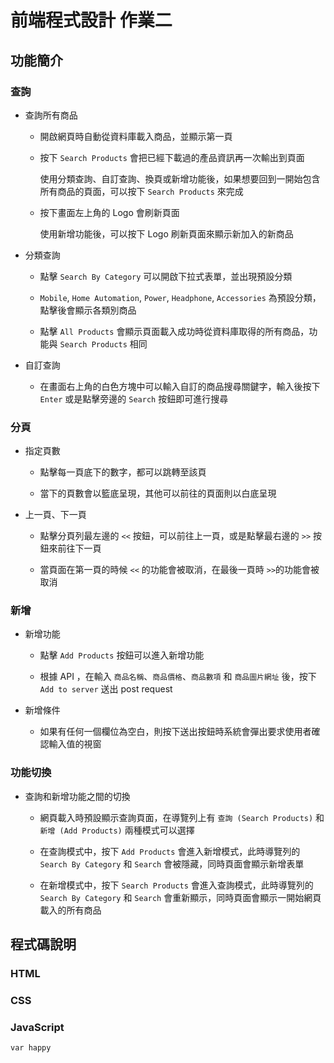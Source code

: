 # 前端程式設計 作業二

## 功能簡介
### 查詢
* 查詢所有商品
  * 開啟網頁時自動從資料庫載入商品，並顯示第一頁
  * 按下 `Search Products` 會把已經下載過的產品資訊再一次輸出到頁面
  
       使用分類查詢、自訂查詢、換頁或新增功能後，如果想要回到一開始包含所有商品的頁面，可以按下 `Search Products` 來完成
   
  * 按下畫面左上角的 Logo 會刷新頁面
      
       使用新增功能後，可以按下 Logo 刷新頁面來顯示新加入的新商品
    
* 分類查詢
    * 點擊 `Search By Category` 可以開啟下拉式表單，並出現預設分類
    
    * `Mobile`, `Home Automation`, `Power`, `Headphone`, `Accessories` 為預設分類，點擊後會顯示各類別商品
    
    * 點擊 `All Products` 會顯示頁面載入成功時從資料庫取得的所有商品，功能與 `Search Products` 相同
    
* 自訂查詢
    * 在畫面右上角的白色方塊中可以輸入自訂的商品搜尋關鍵字，輸入後按下 `Enter` 或是點擊旁邊的 `Search` 按鈕即可進行搜尋

### 分頁
* 指定頁數
    * 點擊每一頁底下的數字，都可以跳轉至該頁
    
    * 當下的頁數會以籃底呈現，其他可以前往的頁面則以白底呈現

* 上一頁、下一頁
    * 點擊分頁列最左邊的 `<<` 按鈕，可以前往上一頁，或是點擊最右邊的 `>>` 按鈕來前往下一頁
    
    * 當頁面在第一頁的時候 `<<` 的功能會被取消，在最後一頁時 `>>`的功能會被取消


### 新增
* 新增功能
    * 點擊 `Add Products` 按鈕可以進入新增功能

    * 根據 API ，在輸入 `商品名稱`、`商品價格`、`商品數項` 和 `商品圖片網址` 後，按下 `Add to server` 送出 post request
    
* 新增條件
    * 如果有任何一個欄位為空白，則按下送出按鈕時系統會彈出要求使用者確認輸入值的視窗

### 功能切換
* 查詢和新增功能之間的切換
    * 網頁載入時預設顯示查詢頁面，在導覽列上有 `查詢 (Search Products)` 和 `新增 (Add Products)` 兩種模式可以選擇
    
    * 在查詢模式中，按下 `Add Products` 會進入新增模式，此時導覽列的 `Search By Category` 和 `Search` 會被隱藏，同時頁面會顯示新增表單
    
    * 在新增模式中，按下 `Search Products` 會進入查詢模式，此時導覽列的 `Search By Category` 和 `Search` 會重新顯示，同時頁面會顯示一開始網頁載入的所有商品

## 程式碼說明
### HTML
### CSS
### JavaScript
```{JavaScript}
var happy
```
